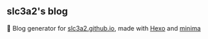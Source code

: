 ## slc3a2's blog

👋 Blog generator for [slc3a2.github.io](https://slc3a2.github.io), made with [Hexo](https://hexo.io/) and [minima](https://github.com/adisaktijrs/hexo-theme-minima)


